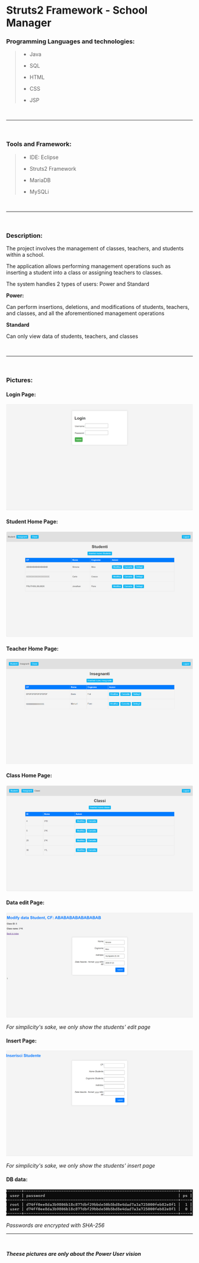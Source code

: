 # Struts2 Framework - School Manager

### Programming Languages and technologies:
> - <p>Java<p> 
> - <p>SQL<p>
> - <p>HTML<p>
> - <p>CSS<p>
> - <p>JSP<p>
<br/>

---
<br/>

### Tools and Framework:
> - <p>IDE: Eclipse<p>
> - <p>Struts2 Framework<p>
> - <p>MariaDB<p>
> - <p>MySQLi<p>

<br/>

---
<br/>

### Description:

<p>The project involves the management of classes, teachers, and students within a school.
<p>
<p>
The application allows performing management operations such as inserting a student into a class or assigning teachers to classes.
<p>
<p>
The system handles 2 types of users: Power and Standard
<p>

**Power:**
<p>Can perform insertions, deletions, and modifications of students, teachers, and classes, and all the aforementioned management operations<p>

**Standard**
<p>Can only view data of students, teachers, and classes<p>

<br/>


---
<br/>

### Pictures:

#### Login Page:
<img src="ImagesREADME/login.png" alt="Image 1">

#### Student Home Page:
<img src="ImagesREADME/studenti.png" alt="Image 2">

#### Teacher Home Page:
<img src="ImagesREADME/Insegnanti.png" alt="Image 2">

#### Class Home Page:
<img src="ImagesREADME/classi.png" alt="Image 2">

#### Data edit Page:
<img src="ImagesREADME/modifica.png" alt="Image 2">

_For simplicity's sake, we only show the students' edit page_

#### Insert Page:
<img src="ImagesREADME/Inserimento.png" alt="Image 2">

_For simplicity's sake, we only show the students' insert page_


#### DB data:
<img src="ImagesREADME/DB.png" alt="Image 2">

_Passwords are encrypted with SHA-256_
<br/>

---
<br/>

***Theese pictures are only about the Power User vision***


